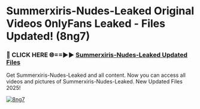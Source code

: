 # Summerxiris-Nudes-Leaked Original Videos 0nlyFans Leaked - Files Updated! (8ng7)

<h3>🔴 CLICK HERE 🌐==►► <a href="https://tinyurl.com/yc6ubb5a" rel="nofollow">Summerxiris-Nudes-Leaked Updated Files</a></h3>

Get Summerxiris-Nudes-Leaked and all content. Now you can access all videos and pictures of Summerxiris-Nudes-Leaked. New Updated Files 2025!

[![8ng7](https://i.imgur.com/7eu0CRL.gif)](https://tinyurl.com/yc6ubb5a)
